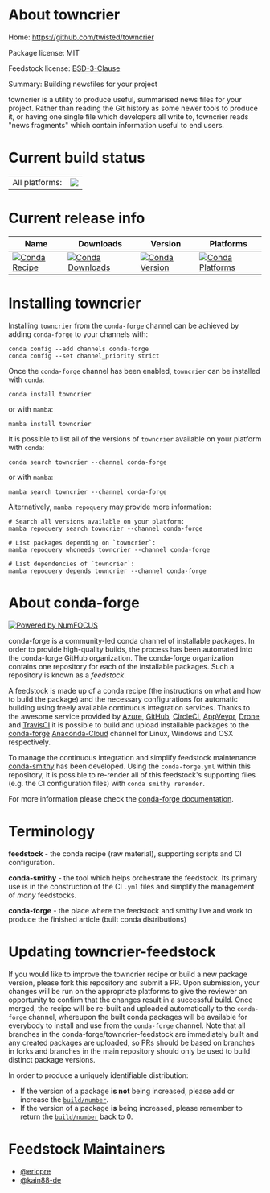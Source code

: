 About towncrier
===============

Home: https://github.com/twisted/towncrier

Package license: MIT

Feedstock license: [BSD-3-Clause](https://github.com/conda-forge/towncrier-feedstock/blob/main/LICENSE.txt)

Summary: Building newsfiles for your project

towncrier is a utility to produce useful, summarised news files for your project.
Rather than reading the Git history as some newer tools to produce it, or having one single
file which developers all write to, towncrier reads "news fragments" which contain
information useful to end users.


Current build status
====================


<table><tr><td>All platforms:</td>
    <td>
      <a href="https://dev.azure.com/conda-forge/feedstock-builds/_build/latest?definitionId=5293&branchName=main">
        <img src="https://dev.azure.com/conda-forge/feedstock-builds/_apis/build/status/towncrier-feedstock?branchName=main">
      </a>
    </td>
  </tr>
</table>

Current release info
====================

| Name | Downloads | Version | Platforms |
| --- | --- | --- | --- |
| [![Conda Recipe](https://img.shields.io/badge/recipe-towncrier-green.svg)](https://anaconda.org/conda-forge/towncrier) | [![Conda Downloads](https://img.shields.io/conda/dn/conda-forge/towncrier.svg)](https://anaconda.org/conda-forge/towncrier) | [![Conda Version](https://img.shields.io/conda/vn/conda-forge/towncrier.svg)](https://anaconda.org/conda-forge/towncrier) | [![Conda Platforms](https://img.shields.io/conda/pn/conda-forge/towncrier.svg)](https://anaconda.org/conda-forge/towncrier) |

Installing towncrier
====================

Installing `towncrier` from the `conda-forge` channel can be achieved by adding `conda-forge` to your channels with:

```
conda config --add channels conda-forge
conda config --set channel_priority strict
```

Once the `conda-forge` channel has been enabled, `towncrier` can be installed with `conda`:

```
conda install towncrier
```

or with `mamba`:

```
mamba install towncrier
```

It is possible to list all of the versions of `towncrier` available on your platform with `conda`:

```
conda search towncrier --channel conda-forge
```

or with `mamba`:

```
mamba search towncrier --channel conda-forge
```

Alternatively, `mamba repoquery` may provide more information:

```
# Search all versions available on your platform:
mamba repoquery search towncrier --channel conda-forge

# List packages depending on `towncrier`:
mamba repoquery whoneeds towncrier --channel conda-forge

# List dependencies of `towncrier`:
mamba repoquery depends towncrier --channel conda-forge
```


About conda-forge
=================

[![Powered by
NumFOCUS](https://img.shields.io/badge/powered%20by-NumFOCUS-orange.svg?style=flat&colorA=E1523D&colorB=007D8A)](https://numfocus.org)

conda-forge is a community-led conda channel of installable packages.
In order to provide high-quality builds, the process has been automated into the
conda-forge GitHub organization. The conda-forge organization contains one repository
for each of the installable packages. Such a repository is known as a *feedstock*.

A feedstock is made up of a conda recipe (the instructions on what and how to build
the package) and the necessary configurations for automatic building using freely
available continuous integration services. Thanks to the awesome service provided by
[Azure](https://azure.microsoft.com/en-us/services/devops/), [GitHub](https://github.com/),
[CircleCI](https://circleci.com/), [AppVeyor](https://www.appveyor.com/),
[Drone](https://cloud.drone.io/welcome), and [TravisCI](https://travis-ci.com/)
it is possible to build and upload installable packages to the
[conda-forge](https://anaconda.org/conda-forge) [Anaconda-Cloud](https://anaconda.org/)
channel for Linux, Windows and OSX respectively.

To manage the continuous integration and simplify feedstock maintenance
[conda-smithy](https://github.com/conda-forge/conda-smithy) has been developed.
Using the ``conda-forge.yml`` within this repository, it is possible to re-render all of
this feedstock's supporting files (e.g. the CI configuration files) with ``conda smithy rerender``.

For more information please check the [conda-forge documentation](https://conda-forge.org/docs/).

Terminology
===========

**feedstock** - the conda recipe (raw material), supporting scripts and CI configuration.

**conda-smithy** - the tool which helps orchestrate the feedstock.
                   Its primary use is in the construction of the CI ``.yml`` files
                   and simplify the management of *many* feedstocks.

**conda-forge** - the place where the feedstock and smithy live and work to
                  produce the finished article (built conda distributions)


Updating towncrier-feedstock
============================

If you would like to improve the towncrier recipe or build a new
package version, please fork this repository and submit a PR. Upon submission,
your changes will be run on the appropriate platforms to give the reviewer an
opportunity to confirm that the changes result in a successful build. Once
merged, the recipe will be re-built and uploaded automatically to the
`conda-forge` channel, whereupon the built conda packages will be available for
everybody to install and use from the `conda-forge` channel.
Note that all branches in the conda-forge/towncrier-feedstock are
immediately built and any created packages are uploaded, so PRs should be based
on branches in forks and branches in the main repository should only be used to
build distinct package versions.

In order to produce a uniquely identifiable distribution:
 * If the version of a package **is not** being increased, please add or increase
   the [``build/number``](https://docs.conda.io/projects/conda-build/en/latest/resources/define-metadata.html#build-number-and-string).
 * If the version of a package **is** being increased, please remember to return
   the [``build/number``](https://docs.conda.io/projects/conda-build/en/latest/resources/define-metadata.html#build-number-and-string)
   back to 0.

Feedstock Maintainers
=====================

* [@ericpre](https://github.com/ericpre/)
* [@kain88-de](https://github.com/kain88-de/)

